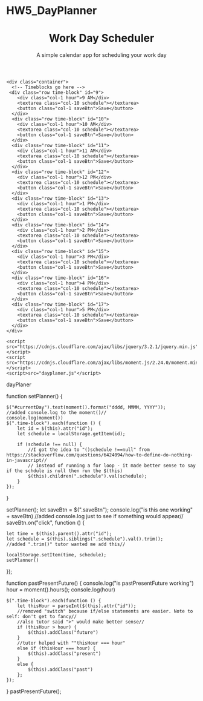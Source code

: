 # HW5_DayPlanner


<!DOCTYPE html>
<html lang="en">
  <head>
    <meta charset="UTF-8" />
    <meta name="viewport" content="width=device-width, initial-scale=1.0" />
    <meta http-equiv="X-UA-Compatible" content="ie=edge" />
    <link
      rel="stylesheet"
      href="https://stackpath.bootstrapcdn.com/bootstrap/4.3.1/css/bootstrap.min.css"
    />
    <link
      rel="stylesheet"
      href="https://use.fontawesome.com/releases/v5.8.1/css/all.css"
      integrity="sha384-50oBUHEmvpQ+1lW4y57PTFmhCaXp0ML5d60M1M7uH2+nqUivzIebhndOJK28anvf"
      crossorigin="anonymous"
    />
    <link
      href="https://fonts.googleapis.com/css?family=Open+Sans&display=swap"
      rel="stylesheet"
    />
    <link rel="stylesheet" href="style.css" />
    <title>Work Day Scheduler</title>
  </head>

  <body>
    <header class="jumbotron">
      <h1 class="display-3">Work Day Scheduler</h1>
      <p class="lead">A simple calendar app for scheduling your work day</p>
      <p id="currentDay" class="lead"></p>
    </header>

    
    <div class="container">
      <!-- Timeblocks go here -->
     <div class="row time-block" id="9">
        <div class="col-1 hour">9 AM</div>
        <textarea class="col-10 schedule"></textarea>
        <button class="col-1 saveBtn">Save</button>
      </div>
      <div class="row time-block" id="10">
        <div class="col-1 hour">10 AM</div>
        <textarea class="col-10 schedule"></textarea>
        <button class="col-1 saveBtn">Save</button>
      </div>
      <div class="row time-block" id="11">
        <div class="col-1 hour">11 AM</div>
        <textarea class="col-10 schedule"></textarea>
        <button class="col-1 saveBtn">Save</button>
      </div>
      <div class="row time-block" id="12">
        <div class="col-1 hour">12 PM</div>
        <textarea class="col-10 schedule"></textarea>
        <button class="col-1 saveBtn">Save</button>
      </div>
      <div class="row time-block" id="13">
        <div class="col-1 hour">1 PM</div>
        <textarea class="col-10 schedule"></textarea>
        <button class="col-1 saveBtn">Save</button>
      </div>
      <div class="row time-block" id="14">
        <div class="col-1 hour">2 PM</div>
        <textarea class="col-10 schedule"></textarea>
        <button class="col-1 saveBtn">Save</button>
      </div>
      <div class="row time-block" id="15">
        <div class="col-1 hour">3 PM</div>
        <textarea class="col-10 schedule"></textarea>
        <button class="col-1 saveBtn">Save</button>
      </div>
      <div class="row time-block" id="16">
        <div class="col-1 hour">4 PM</div>
        <textarea class="col-10 schedule"></textarea>
        <button class="col-1 saveBtn">Save</button>
      </div>
      <div class="row time-block" id="17">
        <div class="col-1 hour">5 PM</div>
        <textarea class="col-10 schedule"></textarea>
        <button class="col-1 saveBtn">Save</button>
      </div>
    </div>

    <script src="https://cdnjs.cloudflare.com/ajax/libs/jquery/3.2.1/jquery.min.js"></script>
    <script src="https://cdnjs.cloudflare.com/ajax/libs/moment.js/2.24.0/moment.min.js"></script>
    <script>src="dayplaner.js"</script>
  </body>
</html>


dayPlaner

function setPlanner() {

    $("#currentDay").text(moment().format("dddd, MMMM, YYYY"));
    //added console.log to the moment()//
    console.log(moment())
    $(".time-block").each(function () {
        let id = $(this).attr("id");
        let schedule = localStorage.getItem(id);

        if (schedule !== null) {
            //I got the idea to "()schedule !==null" from https://stackoverflow.com/questions/6424094/how-to-define-do-nothing-in-javascript//
            // instead of running a for loop - it made better sense to say if the schdule is null then run the $(this)
            $(this).children(".schedule").val(schedule);
        }
    });
}

setPlanner();
let saveBtn = $(".saveBtn");
console.log("is this one working" + saveBtn)
//added console.log just to see if something would appear// 
saveBtn.on("click", function () {

    let time = $(this).parent().attr("id");
    let schedule = $(this).siblings(".schedule").val().trim();
    //added ".trim()" tutor wanted me add this//

    localStorage.setItem(time, schedule);
    setPlanner()

});

function pastPresentFuture() {
    console.log("is pastPresentFuture working")
    hour = moment().hours();
    console.log(hour)

    $(".time-block").each(function () {
        let thisHour = parseInt($(this).attr("id"));
        //removed "switch" because if/else statements are easier. Note to self: don't get to fancy//
        //also tutor said ">" would make better sense//
        if (thisHour > hour) {
            $(this).addClass("future")
        }
        //tutor helped with ""thisHour === hour"
        else if (thisHour === hour) {
            $(this).addClass("present")
        }
        else {
            $(this).addClass("past")
        };
    });
}
pastPresentFuture();